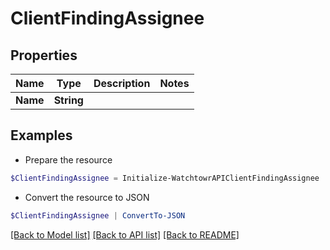 # ClientFindingAssignee
## Properties

Name | Type | Description | Notes
------------ | ------------- | ------------- | -------------
**Name** | **String** |  | 

## Examples

- Prepare the resource
```powershell
$ClientFindingAssignee = Initialize-WatchtowrAPIClientFindingAssignee  -Name John Smith
```

- Convert the resource to JSON
```powershell
$ClientFindingAssignee | ConvertTo-JSON
```

[[Back to Model list]](../README.md#documentation-for-models) [[Back to API list]](../README.md#documentation-for-api-endpoints) [[Back to README]](../README.md)

